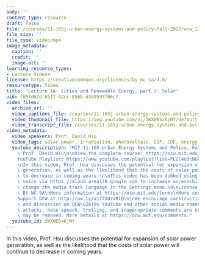 ```yaml
---
body: ''
content_type: resource
draft: false
file: /courses/11-165j-urban-energy-systems-and-policy-fall-2022/ocw_11165_lecture14_2022oct25_360p_16_9.mp4
file_size: ''
file_type: video/mp4
image_metadata:
  caption: ''
  credit: ''
  image-alt: ''
learning_resource_types:
- Lecture Videos
license: https://creativecommons.org/licenses/by-nc-sa/4.0/
resourcetype: Video
title: 'Lecture 14: Cities and Renewable Energy, part 2: Solar'
uid: f091d67d-65f2-42cc-856b-d389597f06c7
video_files:
  archive_url: ''
  video_captions_file: /courses/11-165j-urban-energy-systems-and-policy-fall-2022/18qQJx_DB9F1P3TgcppFQreS4OXN0fYjN_transcript.webvtt
  video_thumbnail_file: https://img.youtube.com/vi/3WXWESx6jWY/default.jpg
  video_transcript_file: /courses/11-165j-urban-energy-systems-and-policy-fall-2022/18qQJx_DB9F1P3TgcppFQreS4OXN0fYjN_transcript.pdf
video_metadata:
  video_speakers: Prof. David Hsu
  video_tags: solar power, irradiation, photovoltaic, CSP, CDF, energy density, DubbedWithAloud
  youtube_description: "MIT 11.165 Urban Energy Systems and Policy, Fall 2022\nInstructor:\
    \ Prof. David Hsu\n\nView the complete course: https://ocw.mit.edu/courses/11-165j-urban-energy-systems-and-policy-fall-2022/\n\
    YouTube Playlist: https://www.youtube.com/playlist?list=PLUl4u3cNGP63SEOB1q95TFs0hwyf1d7BG\n\
    \nIn this video, Prof. Hsu discusses the potential for expansion of solar power\
    \ generation, as well as the likelihood that the costs of solar power will continue\
    \ to decrease in coming years.\n\nThis video has been dubbed using an artificial\
    \ voice via https://aloud.area120.google.com to increase accessibility. You can\
    \ change the audio track language in the Settings menu.\n\nLicense: Creative Commons\
    \ BY-NC-SA\nMore information at https://ocw.mit.edu/terms\nMore courses at https://ocw.mit.edu\n\
    Support OCW at http://ow.ly/a1If50zVRlQ\n\nWe encourage constructive comments\
    \ and discussion on OCW\u2019s YouTube and other social media channels. Personal\
    \ attacks, hate speech, trolling, and inappropriate comments are not allowed and\
    \ may be removed. More details at https://ocw.mit.edu/comments."
  youtube_id: 3WXWESx6jWY
---
```

In this video, Prof. Hsu discusses the potential for expansion of solar power generation, as well as the likelihood that the costs of solar power will continue to decrease in coming years.